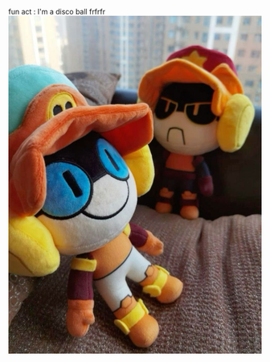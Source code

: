 fun act : I'm a disco ball frfrfr
![image alt](https://github.com/GoAwayImEmo/GoAwayImEmo/blob/74d329d319b92842f82b636c7b8dce48743336af/fe5b3684a327b63c5287ebfb8f77cc11%20(1).jpg) 
